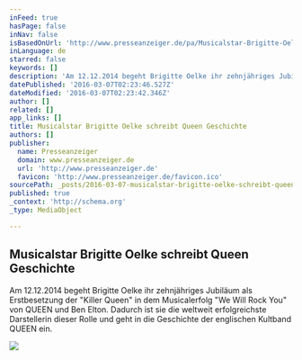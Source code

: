 ```yaml
---
inFeed: true
hasPage: false
inNav: false
isBasedOnUrl: 'http://www.presseanzeiger.de/pa/Musicalstar-Brigitte-Oelke-schreibt-Queen-Geschichte-763760'
inLanguage: de
starred: false
keywords: []
description: 'Am 12.12.2014 begeht Brigitte Oelke ihr zehnjähriges Jubiläum als Erstbesetzung der "Killer Queen" in dem Musicalerfolg "We Will Rock You" von QUEEN und Ben Elton. Dadurch ist sie die weltweit erfolgreichste Darstellerin dieser Rolle und geht in die Geschichte der englischen Kultband QUEEN ein.'
datePublished: '2016-03-07T02:23:46.527Z'
dateModified: '2016-03-07T02:23:42.346Z'
author: []
related: []
app_links: []
title: Musicalstar Brigitte Oelke schreibt Queen Geschichte
authors: []
publisher:
  name: Presseanzeiger
  domain: www.presseanzeiger.de
  url: 'http://www.presseanzeiger.de'
  favicon: 'http://www.presseanzeiger.de/favicon.ico'
sourcePath: _posts/2016-03-07-musicalstar-brigitte-oelke-schreibt-queen-geschichte.md
published: true
_context: 'http://schema.org'
_type: MediaObject

---
```

<article style=""><h1>Musicalstar Brigitte Oelke schreibt Queen Geschichte</h1><p>Am 12.12.2014 begeht Brigitte Oelke ihr zehnjähriges Jubiläum als Erstbesetzung der "Killer Queen" in dem Musicalerfolg "We Will Rock You" von QUEEN und Ben Elton. Dadurch ist sie die weltweit erfolgreichste Darstellerin dieser Rolle und geht in die Geschichte der englischen Kultband QUEEN ein.</p><img src="https://s3-us-west-2.amazonaws.com/the-grid-img/p/7a6b24e8b50c5a06e361a8ab463c25a1fca96125.jpg" /></article>